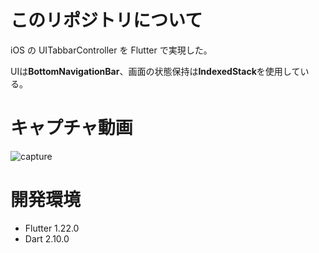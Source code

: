 # このリポジトリについて

iOS の UITabbarController を Flutter で実現した。

UIは**BottomNavigationBar**、画面の状態保持は**IndexedStack**を使用している。

# キャプチャ動画

![capture](https://user-images.githubusercontent.com/15685633/96128277-1af45880-0f30-11eb-826c-2c5a9be07f8f.gif)

# 開発環境
* Flutter 1.22.0
* Dart 2.10.0